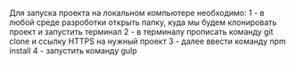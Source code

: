 Для запуска проекта на локальном компьютере необходимо:
  1 - в любой среде разроботки открыть папку, куда мы будем клонировать проект и запустить терминал
  2 - в терминалу прописать команду git clone и ссылку HTTPS на нужный проект
  3 - далее ввести команду npm install
  4 - запустить команду gulp
